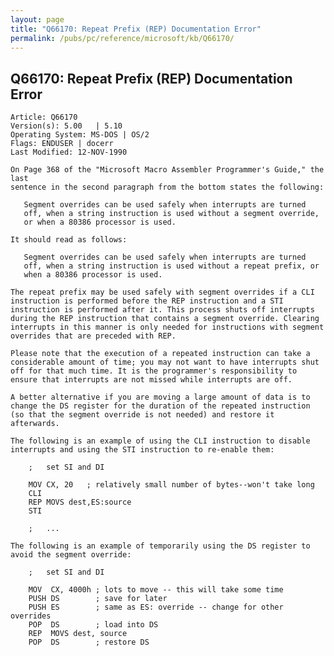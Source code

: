 ```yaml
---
layout: page
title: "Q66170: Repeat Prefix (REP) Documentation Error"
permalink: /pubs/pc/reference/microsoft/kb/Q66170/
---
```


## Q66170: Repeat Prefix (REP) Documentation Error

	Article: Q66170
	Version(s): 5.00   | 5.10
	Operating System: MS-DOS | OS/2
	Flags: ENDUSER | docerr
	Last Modified: 12-NOV-1990
	
	On Page 368 of the "Microsoft Macro Assembler Programmer's Guide," the last
	sentence in the second paragraph from the bottom states the following:
	
	   Segment overrides can be used safely when interrupts are turned
	   off, when a string instruction is used without a segment override,
	   or when a 80386 processor is used.
	
	It should read as follows:
	
	   Segment overrides can be used safely when interrupts are turned
	   off, when a string instruction is used without a repeat prefix, or
	   when a 80386 processor is used.
	
	The repeat prefix may be used safely with segment overrides if a CLI
	instruction is performed before the REP instruction and a STI
	instruction is performed after it. This process shuts off interrupts
	during the REP instruction that contains a segment override. Clearing
	interrupts in this manner is only needed for instructions with segment
	overrides that are preceded with REP.
	
	Please note that the execution of a repeated instruction can take a
	considerable amount of time; you may not want to have interrupts shut
	off for that much time. It is the programmer's responsibility to
	ensure that interrupts are not missed while interrupts are off.
	
	A better alternative if you are moving a large amount of data is to
	change the DS register for the duration of the repeated instruction
	(so that the segment override is not needed) and restore it
	afterwards.
	
	The following is an example of using the CLI instruction to disable
	interrupts and using the STI instruction to re-enable them:
	
	    ;   set SI and DI
	
	    MOV CX, 20   ; relatively small number of bytes--won't take long
	    CLI
	    REP MOVS dest,ES:source
	    STI
	
	    ;   ...
	
	The following is an example of temporarily using the DS register to
	avoid the segment override:
	
	    ;   set SI and DI
	
	    MOV  CX, 4000h ; lots to move -- this will take some time
	    PUSH DS        ; save for later
	    PUSH ES        ; same as ES: override -- change for other overrides
	    POP  DS        ; load into DS
	    REP  MOVS dest, source
	    POP  DS        ; restore DS
